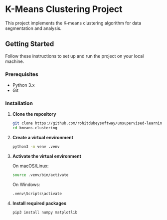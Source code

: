 # K-Means Clustering Project

This project implements the K-means clustering algorithm for data segmentation and analysis.

## Getting Started

Follow these instructions to set up and run the project on your local machine.

### Prerequisites

- Python 3.x
- Git

### Installation

1. **Clone the repository**

   ```bash
   git clone https://github.com/rohitdubeysoftway/unsupervised-learning.git
   cd kmeans-clustering
   ```

2. **Create a virtual environment**

   ```bash
   python3 -m venv .venv
   ```

3. **Activate the virtual environment**

   On macOS/Linux:

   ```bash
   source .venv/bin/activate
   ```

   On Windows:

   ```bash
   .venv\Scripts\activate
   ```

4. **Install required packages**
   ```bash
   pip3 install numpy matplotlib
   ```
